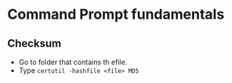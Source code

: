 # Command Prompt fundamentals

## Checksum
* Go to folder that contains th efile.
* Type `certutil -hashfile <file> MD5`
